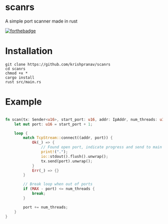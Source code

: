 # scanrs
A simple port scanner made in rust

[![forthebadge](https://forthebadge.com/images/badges/made-with-rust.svg)](https://forthebadge.com)

# Installation
```
git clone https://github.com/krishpranav/scanrs
cd scanrs
chmod +x *
cargo install
rust src/main.rs
```


# Example
```rust

fn scan(tx: Sender<u16>, start_port: u16, addr: IpAddr, num_threads: u16) {
    let mut port: u16 = start_port + 1;

    loop {
        match TcpStream::connect((addr, port)) {
            Ok(_) => {
                // Found open port, indicate progress and send to main thread
                print!(".");
                io::stdout().flush().unwrap();
                tx.send(port).unwrap();
            }
            Err(_) => {}
        }

        // Break loop when out of ports
        if (MAX - port) <= num_threads {
            break;
        }

        port += num_threads;
    }
}

```